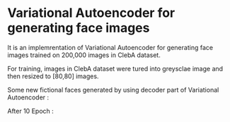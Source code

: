 # Variational Autoencoder for generating face images

It is an implemrentation of Variational Autoencoder for generating face images trained on 200,000 images in ClebA dataset.

For training, images in ClebA dataset were tured into greysclae image and then resized to [80,80] images.

Some new fictional faces generated by using decoder part of Variational Autoencoder :

After 10 Epoch :





